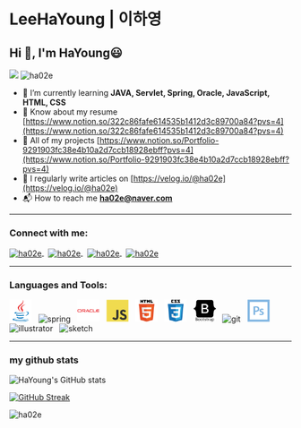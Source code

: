 # LeeHaYoung | 이하영
<!--
**ha02e/ha02e** is a ✨ _special_ ✨ repository because its `README.md` (this file) appears on your GitHub profile.

Here are some ideas to get you started:

- 🔭 I’m currently working on ...
- 🌱 I’m currently learning ...
- 👯 I’m looking to collaborate on ...
- 🤔 I’m looking for help with ...
- 💬 Ask me about ...
- 📫 How to reach me: ...
- 😄 Pronouns: ...
- ⚡ Fun fact: ...
-->




## Hi 👋, I'm HaYoung:smiley:
<p align="left"> 
<img src="https://hits.seeyoufarm.com/api/count/incr/badge.svg?url=https%3A%2F%2Fgithub.com%2Fha02e&count_bg=%233589C2&title_bg=%23555555&icon=&icon_color=%23E7E7E7&title=hits&edge_flat=false"/>
<img src="https://komarev.com/ghpvc/?username=ha02e&label=Profile%20views&color=0e75b6&style=flat" alt="ha02e" /> 
</p>

- 🌱 I’m currently learning **JAVA, Servlet, Spring, Oracle, JavaScript, HTML, CSS**
- :scroll: Know about my resume [https://www.notion.so/322c86fafe614535b1412d3c89700a84?pvs=4](https://www.notion.so/322c86fafe614535b1412d3c89700a84?pvs=4)
- :open_file_folder: All of my projects [https://www.notion.so/Portfolio-9291903fc38e4b10a2d7ccb18928ebff?pvs=4](https://www.notion.so/Portfolio-9291903fc38e4b10a2d7ccb18928ebff?pvs=4)
- :speech_balloon: I regularly write articles on [https://velog.io/@ha02e](https://velog.io/@ha02e)
- :mailbox_with_mail: How to reach me **ha02e@naver.com**



---

<h3 align="left">Connect with me:</h3>
<p align="left">
<a href="https://github.com/ha02e" target="blank">
  <img align="center" src="https://user-images.githubusercontent.com/121777501/224528829-4d6ef626-10df-402a-a0be-60c5d2933d97.png" alt="ha02e" height="30" width="30" />
</a> 
&nbsp;
<a href="https://www.notion.so/Study-4727d4391dbf40a3902f4ffcfdf87ac8?pvs=4" target="blank">
  <img align="center" src="https://user-images.githubusercontent.com/121777501/224528788-1d888398-c307-452e-be54-23b62d5f9dbd.png" alt="ha02e" height="30" width="30" />
</a>
&nbsp;
<a href="https://velog.io/@ha02e" target="blank">
  <img align="center" src="https://velog.velcdn.com/images/velog/profile/9aa07f66-5fcd-41f4-84f2-91d73afcec28/green%20favicon.png" alt="ha02e" height="30" width="30" />
</a>
&nbsp;
<a href="https://instagram.com/ha02e" target="blank"><img align="center" src="https://upload.wikimedia.org/wikipedia/commons/thumb/9/95/Instagram_logo_2022.svg/640px-Instagram_logo_2022.svg.png" alt="ha02e" height="30" width="30" /></a>
</p>
<hr>
<h3 align="left">Languages and Tools:</h3>
<p align="left"> 
  <img src="https://raw.githubusercontent.com/devicons/devicon/master/icons/java/java-original.svg" alt="java" width="40" height="40"/> 
  &nbsp;
  <img src="https://www.vectorlogo.zone/logos/springio/springio-icon.svg" alt="spring" width="40" height="40"/> 
  &nbsp;
  <img src="https://raw.githubusercontent.com/devicons/devicon/master/icons/oracle/oracle-original.svg" alt="oracle" width="40" height="40"/> 
  &nbsp;
  <img src="https://raw.githubusercontent.com/devicons/devicon/master/icons/javascript/javascript-original.svg" alt="javascript" width="40" height="40"/> 
  &nbsp;
  <img src="https://raw.githubusercontent.com/devicons/devicon/master/icons/html5/html5-original-wordmark.svg" alt="html5" width="40" height="40"/> 
  &nbsp;
  <img src="https://raw.githubusercontent.com/devicons/devicon/master/icons/css3/css3-original-wordmark.svg" alt="css3" width="40" height="40"/> 
  &nbsp;
  <img src="https://raw.githubusercontent.com/devicons/devicon/master/icons/bootstrap/bootstrap-plain-wordmark.svg" alt="bootstrap" width="40" height="40"/> 
  &nbsp;
  <img src="https://www.vectorlogo.zone/logos/git-scm/git-scm-icon.svg" alt="git" width="40" height="40"/> 
  &nbsp;
  <img src="https://raw.githubusercontent.com/devicons/devicon/master/icons/photoshop/photoshop-line.svg" alt="photoshop" width="40" height="40"/> 
  &nbsp;
  <img src="https://www.vectorlogo.zone/logos/adobe_illustrator/adobe_illustrator-icon.svg" alt="illustrator" width="40" height="40"/> 
   &nbsp;
  <img src="https://www.vectorlogo.zone/logos/sketchapp/sketchapp-icon.svg" alt="sketch" width="40" height="40"/> 
</p>
<hr>

<h3 align="left">my github stats</h3>

![HaYoung's GitHub stats](https://github-readme-stats.vercel.app/api?username=ha02e&show_icons=true&theme=algolia)

[![GitHub Streak](https://streak-stats.demolab.com?user=ha02e&theme=algolia&border_radius=4.6&date_format=%5BY.%5Dn.j)](https://git.io/streak-stats)

<p><img align="left" src="https://github-readme-stats.vercel.app/api/top-langs?username=ha02e&show_icons=true&locale=en&layout=compact&theme=algolia" alt="ha02e" /></p>
